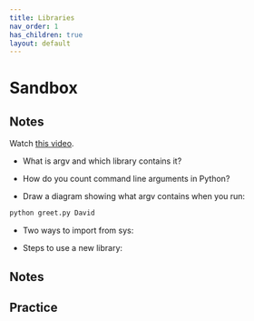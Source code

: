 ```yaml
---
title: Libraries
nav_order: 1
has_children: true
layout: default
---
```


# Sandbox

## Notes
Watch [this video](https://youtu.be/EHi0RDZ31VA?si=T0z9_GFoLex5bZ7g&t=7185).

- What is argv and which library contains it?
- How do you count command line arguments in Python?

- Draw a diagram showing what argv contains when you run:
```python
python greet.py David
```

- Two ways to import from sys:

- Steps to use a new library:


## Notes

## Practice
